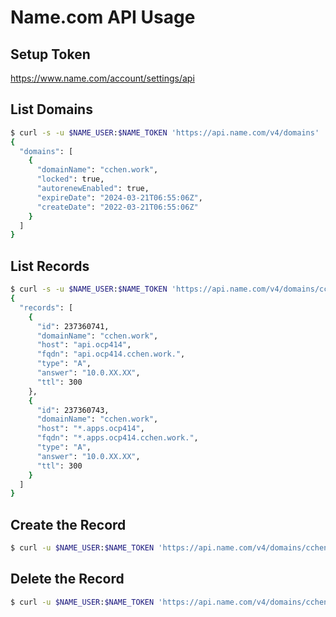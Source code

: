 # Name.com API Usage

## Setup Token

<https://www.name.com/account/settings/api>

## List Domains

```bash
$ curl -s -u $NAME_USER:$NAME_TOKEN 'https://api.name.com/v4/domains' | jq .
{
  "domains": [
    {
      "domainName": "cchen.work",
      "locked": true,
      "autorenewEnabled": true,
      "expireDate": "2024-03-21T06:55:06Z",
      "createDate": "2022-03-21T06:55:06Z"
    }
  ]
}
```

## List Records

```bash
$ curl -s -u $NAME_USER:$NAME_TOKEN 'https://api.name.com/v4/domains/cchen.work/records' | jq .
{
  "records": [
    {
      "id": 237360741,
      "domainName": "cchen.work",
      "host": "api.ocp414",
      "fqdn": "api.ocp414.cchen.work.",
      "type": "A",
      "answer": "10.0.XX.XX",
      "ttl": 300
    },
    {
      "id": 237360743,
      "domainName": "cchen.work",
      "host": "*.apps.ocp414",
      "fqdn": "*.apps.ocp414.cchen.work.",
      "type": "A",
      "answer": "10.0.XX.XX",
      "ttl": 300
    }
  ]
}
```

## Create the Record

```bash
$ curl -u $NAME_USER:$NAME_TOKEN 'https://api.name.com/v4/domains/cchen.work/records' -X POST -H 'Content-Type: application/json' --data '{"host":"www","type":"A","answer":"10.0.0.1","ttl":300}'
```

## Delete the Record

```bash
$ curl -u $NAME_USER:$NAME_TOKEN 'https://api.name.com/v4/domains/cchen.work/records/12345' -X DELETE
```
